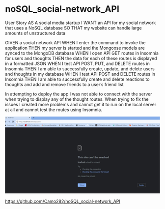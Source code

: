 # noSQL_social-network_API

User Story
AS A social media startup
I WANT an API for my social network that uses a NoSQL database
SO THAT my website can handle large amounts of unstructured data

GIVEN a social network API
WHEN I enter the command to invoke the application
THEN my server is started and the Mongoose models are synced to the MongoDB database
WHEN I open API GET routes in Insomnia for users and thoughts
THEN the data for each of these routes is displayed in a formatted JSON
WHEN I test API POST, PUT, and DELETE routes in Insomnia
THEN I am able to successfully create, update, and delete users and thoughts in my database
WHEN I test API POST and DELETE routes in Insomnia
THEN I am able to successfully create and delete reactions to thoughts and add and remove friends to a user’s friend list

In attempting to deploy the app I was not able to connect with the server when trying to display any of the thought routes.  When trying to fix the issues I created more problems and cannot get it to run on the local server at all and cannot test the routes using Insomnia. 

<img src="Screenshot 2022-10-03 203656.jpg"/>

https://github.com/Camo282/noSQL_social-network_API 